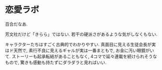# 恋愛ラボ

百合だなあ.

芳文社だけど「きらら」ではない.
若干の硬派さがあるような気がしなくもない.

<div class="youtube" src-id="bT0fhLQVrDE"></div>

キャラクターたちはすごく古典的でわかりやすい.
真面目に見える生徒会長が実はド天然で,
素行不良に見えるギャルが実は一番まともで,
お金に汚い眼鏡がいて.
ストーリーも起承転結があることもなく, 4コマで延々連載を続けられそうなもので,
驚きも感動も持たずにダラダラと見ればいい.
